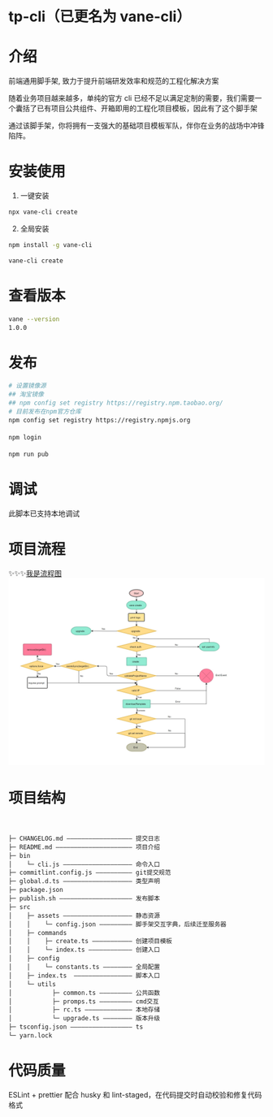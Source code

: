 <!--
 * @Author: Vane
 * @Date: 2021-08-19 19:08:17
 * @LastEditTime: 2021-09-16 14:04:18
 * @LastEditors: Vane
 * @Description:
 * @FilePath: \tp-cli\README.md
-->

# tp-cli（已更名为 vane-cli）

# 介绍

前端通用脚手架, 致力于提升前端研发效率和规范的工程化解决方案

随着业务项目越来越多，单纯的官方 cli 已经不足以满足定制的需要，我们需要一个囊括了已有项目公共组件、开箱即用的工程化项目模板，因此有了这个脚手架

通过该脚手架，你将拥有一支强大的基础项目模板军队，伴你在业务的战场中冲锋陷阵。

# 安装使用

1. 一键安装

```bash
npx vane-cli create
```

2. 全局安装

```bash
npm install -g vane-cli
```

```bash
vane-cli create
```

# 查看版本

```bash
vane --version
1.0.0
```

# 发布

```bash
# 设置镜像源
## 淘宝镜像
## npm config set registry https://registry.npm.taobao.org/
# 目前发布在npm官方仓库
npm config set registry https://registry.npmjs.org

npm login

npm run pub
```

# 调试

此脚本已支持本地调试

# 项目流程

✨✨✨[我是流程图](https://raw.githubusercontent.com/hudiegu/cdn/master/2022-05-25/10:46-4f8vB5.jpg)
![](https://raw.githubusercontent.com/hudiegu/cdn/master/2022-05-25/10:46-4f8vB5.jpg)


# 项目结构

```bash


├─ CHANGELOG.md —————————————————— 提交日志
├─ README.md ————————————————————— 项目介绍
├─ bin
│    └─ cli.js ——————————————————— 命令入口
├─ commitlint.config.js —————————— git提交规范
├─ global.d.ts ——————————————————— 类型声明
├─ package.json
├─ publish.sh ———————————————————— 发布脚本
├─ src
│    ├─ assets ——————————————————— 静态资源
│    │    └─ config.json ————————— 脚手架交互字典，后续迁至服务器
│    ├─ commands
│    │    ├─ create.ts ——————————— 创建项目模板
│    │    └─ index.ts ———————————— 创建入口
│    ├─ config
│    │    └─ constants.ts ———————— 全局配置
│    ├─ index.ts  ———————————————— 脚本入口
│    └─ utils
│           ├─ common.ts ————————— 公共函数
│           ├─ promps.ts ————————— cmd交互
│           ├─ rc.ts ————————————— 本地存储
│           └─ upgrade.ts ———————— 版本升级
├─ tsconfig.json ————————————————— ts
└─ yarn.lock


```

# 代码质量

ESLint + prettier 配合 husky 和 lint-staged，在代码提交时自动校验和修复代码格式
